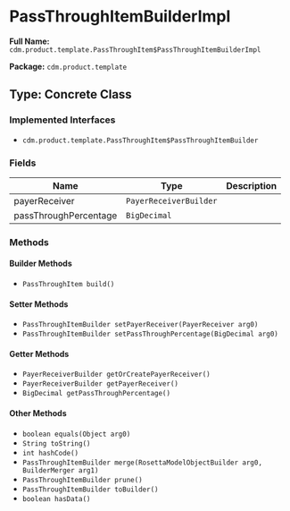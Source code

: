 # PassThroughItemBuilderImpl

**Full Name:** `cdm.product.template.PassThroughItem$PassThroughItemBuilderImpl`

**Package:** `cdm.product.template`

## Type: Concrete Class

### Implemented Interfaces

- `cdm.product.template.PassThroughItem$PassThroughItemBuilder`

### Fields

| Name | Type | Description |
|------|------|-------------|
| payerReceiver | `PayerReceiverBuilder` |  |
| passThroughPercentage | `BigDecimal` |  |

### Methods

#### Builder Methods

- `PassThroughItem build()`

#### Setter Methods

- `PassThroughItemBuilder setPayerReceiver(PayerReceiver arg0)`
- `PassThroughItemBuilder setPassThroughPercentage(BigDecimal arg0)`

#### Getter Methods

- `PayerReceiverBuilder getOrCreatePayerReceiver()`
- `PayerReceiverBuilder getPayerReceiver()`
- `BigDecimal getPassThroughPercentage()`

#### Other Methods

- `boolean equals(Object arg0)`
- `String toString()`
- `int hashCode()`
- `PassThroughItemBuilder merge(RosettaModelObjectBuilder arg0, BuilderMerger arg1)`
- `PassThroughItemBuilder prune()`
- `PassThroughItemBuilder toBuilder()`
- `boolean hasData()`

